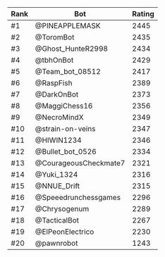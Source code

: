 Rank|Bot|Rating
---|---|---
#1|@PINEAPPLEMASK|2445
#2|@ToromBot|2435
#3|@Ghost_HunteR2998|2434
#4|@tbhOnBot|2429
#5|@Team_bot_08512|2417
#6|@RaspFish|2389
#7|@DarkOnBot|2373
#8|@MaggiChess16|2356
#9|@NecroMindX|2349
#10|@strain-on-veins|2347
#11|@HIWIN1234|2346
#12|@Bullet_bot_0526|2334
#13|@CourageousCheckmate7|2321
#14|@Yuki_1324|2316
#15|@NNUE_Drift|2315
#16|@Speeedrunchessgames|2296
#17|@Chrysogenum|2289
#18|@TacticalBot|2267
#19|@ElPeonElectrico|2230
#20|@pawnrobot|1243
